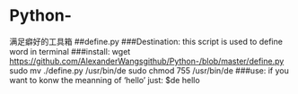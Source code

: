 # Python-
满足癖好的工具箱
##define.py
###Destination:
this script is used to define word in terminal 
###install:
wget https://github.com/AlexanderWangsgithub/Python-/blob/master/define.py
sudo mv ./define.py /usr/bin/de
sudo chmod 755 /usr/bin/de
###use:
if you want to konw the meanning of ‘hello’ just:
$de hello
